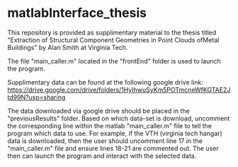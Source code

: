 # matlabInterface_thesis
This repository is provided as supplimentary material to the thesis titled "Extraction of Structural Component Geometries in Point Clouds ofMetal Buildings" by Alan Smith at Virginia Tech.

The file "main_caller.m" located in the "frontEnd" folder is used to launch the program. 

Supplimentary data can be found at the following google drive link: https://drive.google.com/drive/folders/1HyIhwuSyKm5POTmcneWfKGTAE2Jtd99N?usp=sharing

The data downloaded via google drive should be placed in the "previousResults" folder. Based on which data-set is download, uncomment the corresponding line within the matlab "main_caller.m" file to tell the program which data to use. For example, if the VTH (virginia tech hangar) data is downloaded, then the user should uncomment line 17 in the "main_caller.m" file and ensure lines 18-21 are commented out. The user then can launch the program and interact with the selected data.
